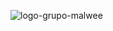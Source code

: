 ![logo-grupo-malwee](https://user-images.githubusercontent.com/101908636/200063934-e938324a-849f-4ee7-8564-e8bf58fafc48.png)
